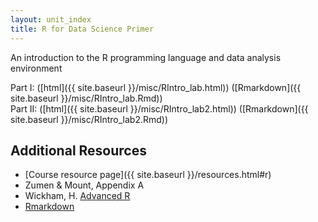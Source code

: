 ```yaml
---
layout: unit_index
title: R for Data Science Primer
---
```


An introduction to the R programming language and data analysis environment

Part I: ([html]({{ site.baseurl }}/misc/RIntro_lab.html)) ([Rmarkdown]({{ site.baseurl }}/misc/RIntro_lab.Rmd))  
Part II: ([html]({{ site.baseurl }}/misc/RIntro_lab2.html)) ([Rmarkdown]({{ site.baseurl }}/misc/RIntro_lab2.Rmd))


## Additional Resources

- [Course resource page]({{ site.baseurl }}/resources.html#r)  
- Zumen & Mount, Appendix A  
- Wickham, H. [Advanced R](http://adv-r.had.co.nz/)  
- [Rmarkdown](http://rmarkdown.rstudio.com/)  
